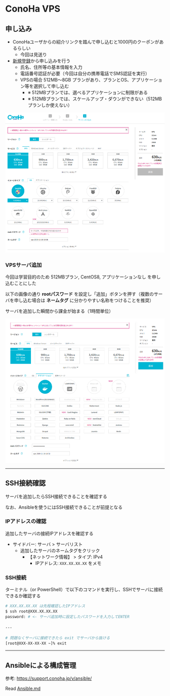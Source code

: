 # ConoHa VPS

## 申し込み

- ConoHaユーザからの紹介リンクを踏んで申し込むと1000円のクーポンがあるらしい
    - 今回は見送り
- [新規登録](https://www.conoha.jp/conoha/signup)から申し込みを行う
    - 氏名、住所等の基本情報を入力
    - 電話番号認証が必要（今回は自分の携帯電話でSMS認証を実行）
    - VPSの場合 512MB〜8GB プランがあり、プランとOS、アプリケーション等を選択して申し込む
        - ※ 512MBプランでは、選べるアプリケーションに制限がある
        - ※ 512MBプランでは、スケールアップ・ダウンができない（512MBプランしか使えない）

![conoha_vps.png](./img/conoha_vps.png)

### VPSサーバ追加
今回は学習目的のため 512MBプラン, CentOS8, アプリケーションなし を申し込むことにした

以下の画像の通り **rootパスワード** を設定し「追加」ボタンを押す（複数のサーバを申し込む場合は **ネームタグ** に分かりやすい名称をつけることを推奨）

サーバを追加した瞬間から課金が始まる（1時間単位）

![conoha_vps_512_app.png](./img/conoha_vps_512_app.png)

***

## SSH接続確認

サーバを追加したらSSH接続できることを確認する

なお、Ansibleを使うにはSSH接続できることが前提となる

### IPアドレスの確認
追加したサーバの接続IPアドレスを確認する

- サイドバー: サーバ > サーバリスト
    - 追加したサーバのネームタグをクリック
        - 【ネットワーク情報】 > タイプ: IPv4
            - IPアドレス: `XXX.XX.XX.XX` をメモ

### SSH接続
ターミナル（or PowerShell）で以下のコマンドを実行し、SSHでサーバに接続できるか確認する

```bash
# XXX.XX.XX.XX は先程確認したIPアドレス
$ ssh root@XXX.XX.XX.XX
password: # <- サーバ追加時に設定したパスワードを入力してENTER

---

# 問題なくサーバに接続できたら exit でサーバから抜ける
[root@XXX-XX-XX-XX ~]% exit
```

***

## Ansibleによる構成管理

参考: https://support.conoha.jp/v/ansible/

Read [Ansible.md](./Ansible.md)
 